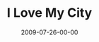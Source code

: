 ---
layout: message
category: message
series: "We Love Cincinnati"
title: "I Love My City"
date: 2009-07-26-00-00
message_id: 573
audio: "http://s3.amazonaws.com/crossroadsaudiomessages/WeLoveCincy4.mp3"
audio-duration: "39:47"
description: "Pastor Fred Luter from New Orleans shares what to do when the storms come. "
video: "https://s3.amazonaws.com/crossroadsvideomessages/WeLoveCincy4.mp4"
video-duration: "39:47"
video-image: "http://s3.amazonaws.com/crossroads-media/images/legacy/content/WeLoveCincy4-still.jpg"
explicit: "N"
---